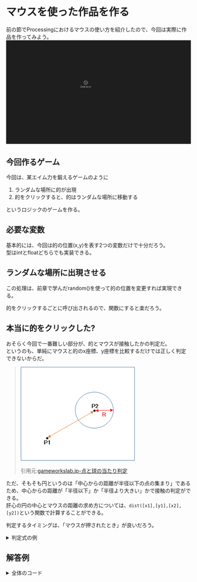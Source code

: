 <link href="../css/original.css" rel="stylesheet">
<link rel="stylesheet" href="https://cdnjs.cloudflare.com/ajax/libs/highlight.js/11.9.0/styles/default.min.css">
<script src="https://cdnjs.cloudflare.com/ajax/libs/highlight.js/11.9.0/highlight.min.js"></script>

# マウスを使った作品を作る
前の節でProcessingにおけるマウスの使い方を紹介したので、今回は実際に作品を作ってみよう。
![mouse_work](../img/chap03/mouse_work.png)

## 今回作るゲーム
今回は、某エイム力を鍛えるゲームのように
1. ランダムな場所に的が出現
2. 的をクリックすると、的はランダムな場所に移動する

というロジックのゲームを作る。

## 必要な変数
基本的には、今回は的の位置(x,y)を表す2つの変数だけで十分だろう。<br>
型はintとfloatどちらでも実装できる。

## ランダムな場所に出現させる
この処理は、前章で学んだrandom()を使って的の位置を変更すれば実現できる。

的をクリックするごとに呼び出されるので、関数にすると楽だろう。

## 本当に的をクリックした?
おそらく今回で一番難しい部分が、的とマウスが接触したかの判定だ。<br>
というのも、単純にマウスと的のx座標、y座標を比較するだけでは正しく判定できないからだ。

>![collision](../img/chap03/circle_collision.png)
>
>引用元:[gameworkslab.jp-点と球の当たり判定](https://gameworkslab.jp/2018/11/29/%E7%82%B9%E3%81%A8%E7%90%83%E3%81%AE%E5%BD%93%E3%81%9F%E3%82%8A%E5%88%A4%E5%AE%9A/)

ただ、そもそも円というのは「中心からの距離が半径以下の点の集まり」であるため、中心からの距離が「半径以下」か「半径より大きい」かで接触の判定ができる。<br>
肝心の円の中心とマウスの距離の求め方については、`dist([x1],[y1],[x2],[y2])`という関数で計算することができる。

判定するタイミングは、「マウスが押されたとき」が良いだろう。

<details class="accordion">
  <summary>判定式の例</summary>
  <pre>
<code class="lang-java">
dist([的のx座標],[的のy座標],mouseX,mouseY)<=[半径]</code>
  </pre>
</details>

## 解答例

<details class="accordion">
  <summary>全体のコード</summary>
  <pre>
<code class="lang-java">
float circle_x;//的のx座標
float circle_y;//的のy座標
float circle_size=20;//的の直径

void setup(){
  size(960,540);
  set_circle_position();//的の初期位置を設定
}

void draw(){
  background(30);
  fill(200,50);
  stroke(200);
  circle(circle_x,circle_y,circle_size);//的を描画
  textAlign(CENTER);
  textSize(13);
  fill(200);
  if(circle_y>height*0.5){//文字で装飾してみる
    text("Click here!",circle_x,circle_y-circle_size);
  }else{
    text("Click here!",circle_x,circle_y+circle_size*1.3);
  }
}

void mousePressed(){
  if(dist(circle_x,circle_y,mouseX,mouseY)<=circle_size*0.5)set_circle_position();//半径を使ってクリックを判定
}

void set_circle_position(){//ウィンドウの端に埋もれない範囲からランダムな位置を選ぶ
  circle_x=random(circle_size*0.5,width-circle_size*0.5);
  circle_y=random(circle_size*0.5,height-circle_size*0.5);
}</code>
  </pre>
</details>